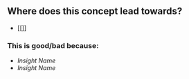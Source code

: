 ## Where does this concept lead towards?
- [[]]
### This is good/bad because:
- *Insight Name*
- *Insight Name*

